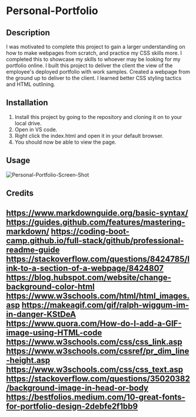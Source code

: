 # Personal-Portfolio

## Description

I was motivated to complete this project to gain a larger understanding on how to make webpages from scratch, and practice my CSS skills more. I completed this to showcase my skills to whoever may be looking for my portfolio online.
I built this project to deliver the client the view of the employee's deployed portfolio with work samples.
Created a webpage from the ground up to deliver to the client.
I learned better CSS styling tactics and HTML outlining.

## Installation

1. Install this project by going to the repository and cloning it on to your local drive.
2. Open in VS code.
3. Right click the index.html and open it in your default browser.
4. You should now be able to view the page.

## Usage

![Personal-Portfolio-Screen-Shot](Images/Personal-Portfolio_Screen-Shot.PNG) <br>

## Credits
https://www.markdownguide.org/basic-syntax/
https://guides.github.com/features/mastering-markdown/
https://coding-boot-camp.github.io/full-stack/github/professional-readme-guide
https://stackoverflow.com/questions/8424785/link-to-a-section-of-a-webpage/8424807
https://blog.hubspot.com/website/change-background-color-html
https://www.w3schools.com/html/html_images.asp
https://makeagif.com/gif/ralph-wiggum-im-in-danger-KStDeA
https://www.quora.com/How-do-I-add-a-GIF-image-using-HTML-code
https://www.w3schools.com/css/css_link.asp
https://www.w3schools.com/cssref/pr_dim_line-height.asp
https://www.w3schools.com/css/css_text.asp
https://stackoverflow.com/questions/35020382/background-image-in-head-or-body
https://bestfolios.medium.com/10-great-fonts-for-portfolio-design-2debfe2f1bb9
---
